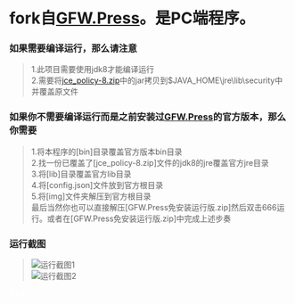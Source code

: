 
# fork自[GFW.Press](https://github.com/chinashiyu/gfw.press)。是PC端程序。


### 如果需要编译运行，那么请注意

> 1.此项目需要使用jdk8才能编译运行<br/>
> 2.需要将[jce_policy-8.zip](https://github.com/lyx32/gfw.press/blob/master/jce_policy-8.zip)中的jar拷贝到$JAVA_HOME\jre\lib\security中并覆盖原文件<br/>


### 如果你不需要编译运行而是之前安装过[GFW.Press](https://gfw.press)的官方版本，那么你需要

> 1.将本程序的[bin]目录覆盖官方版本bin目录<br/>
> 2.找一份已覆盖了[jce_policy-8.zip]文件的jdk8的jre覆盖官方jre目录<br/>
> 3.将[lib]目录覆盖官方lib目录<br/>
> 4.将[config.json]文件放到官方根目录<br/>
> 5.将[img]文件夹解压到官方根目录<br/>
> 最后当然你也可以直接解压[GFW.Press免安装运行版.zip]然后双击666运行。或者在[GFW.Press免安装运行版.zip]中完成上述步奏<br/>


### 运行截图

>![运行截图1](https://github.com/lyx32/gfw.press/blob/master/images/1.png)<br/>
>![运行截图2](https://github.com/lyx32/gfw.press/blob/master/images/2.png)<br/>



<font color=#ffffff size=0 >更新于 2017-8-16</font> 